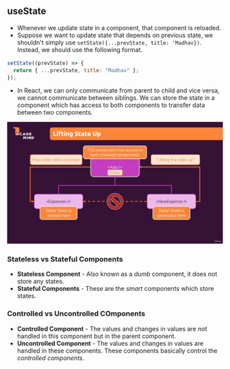 ## useState

- Whenever we update state in a component, that component is reloaded.
- Suppose we want to update state that depends on previous state, we shouldn't simply use `setState({...prevState, title: 'Madhav})`. Instead, we should use the following format.

```js
setState((prevState) => {
  return { ...prevState, title: "Madhav" };
});
```

- In React, we can only communicate from parent to child and vice versa, we cannot communicate between siblings. We can store the state in a component which has access to both components to transfer data between two components.

![Lifting State Up](../images/lifting-state-up.png)

### Stateless vs Stateful Components

- **Stateless Component** - Also known as a _dumb_ component, it does not store any states.
- **Stateful Components** - These are the _smart_ components which store states.

### Controlled vs Uncontrolled COmponents

- **Controlled Component** - The values and changes in values are not handled in this component but in the parent component.
- **Uncontrolled Component** - The values and changes in values are handled in these components. These components basically control the _controlled components_.
